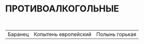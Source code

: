 # ПРОТИВОАЛКОГОЛЬНЫЕ

 

|         |                      |                |
|---------|----------------------|----------------|
| Баранец | Копытень европейский | Полынь горькая |
